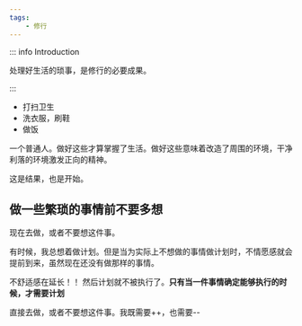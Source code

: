 ```yaml
---
tags:
    - 修行
---
```


::: info Introduction

处理好生活的琐事，是修行的必要成果。

:::

- 打扫卫生
- 洗衣服，刷鞋
- 做饭

一个普通人。做好这些才算掌握了生活。做好这些意味着改造了周围的环境，干净利落的环境激发正向的精神。

这是结果，也是开始。

## 做一些繁琐的事情前不要多想

现在去做，或者不要想这件事。

有时候，我总想着做计划。但是当为实际上不想做的事情做计划时，不情愿感就会提前到来，虽然现在还没有做那样的事情。

不舒适感在延长！！ 然后计划就不被执行了。**只有当一件事情确定能够执行的时候，才需要计划**

直接去做，或者不要想这件事。我既需要++，也需要--

